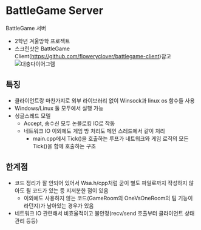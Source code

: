 # BattleGame Server
BattleGame 서버
* 2학년 겨울방학 프로젝트
* 스크린샷은 BattleGame Client(https://github.com/floweryclover/battlegame-client)참고
  ![대충다이어그램](https://github.com/floweryclover/battlegame-server/assets/35604150/e25f13bf-13b3-4103-970a-0ab792da870a)

## 특징
* 클라이언트랑 마찬가지로 외부 라이브러리 없이 Winsock과 linux os 함수들 사용
* Windows/Linux 둘 모두에서 실행 가능
* 싱글스레드 모델
    * Accept, 송수신 모두 논블로킹 IO로 작동
    * 네트워크 IO 이외에도 게임 방 처리도 메인 스레드에서 같이 처리
        * main.cpp에서 Tick()을 호출하는 루프가 네트워크와 게임 로직의 모든 Tick()을 함께 호출하는 구조

## 한계점
* 코드 정리가 잘 안되어 있어서 Wsa.h/cpp처럼 굳이 별도 파일로까지 작성하지 않아도 될 코드가 있는 등 지저분한 점이 있음
    * 이외에도 사용하지 않는 코드(GameRoom의 OneVsOneRoom의 팀 기능이라던지)가 남아있는 경우가 있음
* 네트워크 IO 관련해서 비효율적이고 불안정(recv/send 호출부터 클라이언트 상태 관리 등등)
